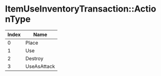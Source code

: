 # ItemUseInventoryTransaction::ActionType

Index | Name
--- | ---
0 | Place
1 | Use
2 | Destroy
3 | UseAsAttack